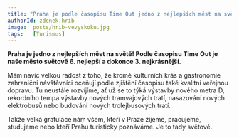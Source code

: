 ```yaml
---
title: "Praha je podle časopisu Time Out jedno z nejlepších měst na světě"
authorId: zdenek.hrib
image: 	posts/hrib-vevyskoku.jpg
tags:   [Turismus]
---
```


**Praha je jedno z nejlepších měst na světě! Podle časopisu Time Out je naše město světově 6. nejlepší a dokonce 3. nejkrásnější.**

Mám navíc velkou radost z toho, že kromě kulturních krás a gastronomie zahraniční návštěvníci oceňují podle zjištění časopisu také kvalitní veřejnou dopravu. Tu neustále rozvíjíme, ať už se to týká výstavby nového metra D, rekordního tempa výstavby nových tramvajových tratí, nasazování nových elektrobusů nebo budování nových trolejbusových tratí.

Takže velká gratulace nám všem, kteří v Praze žijeme, pracujeme, studujeme nebo kteří Prahu turisticky poznáváme. Je to tady světové.
